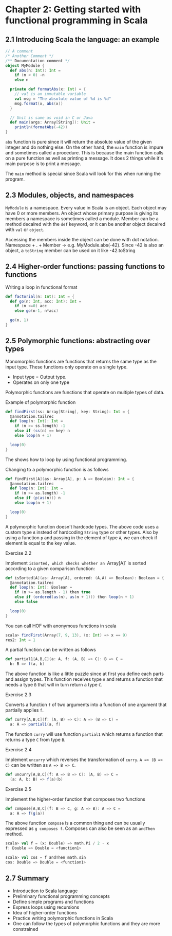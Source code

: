 # Chapter 2: Getting started with functional programming in Scala

## 2.1 Introducing Scala the language: an example

```scala
// A comment
/* Another Comment */
/** Documentation comment */
object MyModule {
  def abs(n: Int): Int =
    if (n < 0) -n
    else n

  private def formatAbs(x: Int) = {
    // val is an immutable variable
    val msg = "The absolute value of %d is %d"
    msg.format(x, abs(x))
  }

  // Unit is same as void in C or Java
  def main(args: Array[String]): Unit =
    println(formatAbs(-42))
}
```

`abs` function is pure since it will return the absolute value of the given integer and do nothing else. On the other hand, the `main` function is impure and sometimes called a procedure.
This is because the main function calls on a pure function as well as printing a message. It does 2 things while it's main purpose is to print a message.

The `main` method is special since Scala will look for this when running the program.

## 2.3 Modules, objects, and namespaces

`MyModule` is a namespace. Every value in Scala is an object. Each object may have 0 or more members. An object whose primary purpose is giving its members a namespace is sometimes called a module.
Member can be a method decalred with the `def` keyword, or it can be another object decalred with `val` or `object`.

Accessing the members inside the object can be done with dot notation. Namespace + . + Member -> e.g. MyModule.abs(-42). Since -42 is also an object, a `toString` member can be used on it like -42.toString

## 2.4 Higher-order functions: passing functions to functions

Writing a loop in functional format

```scala
def factorial(n: Int): Int = {
  def go(n: Int, acc: Int): Int = 
    if (n <=0) acc
    else go(n-1, n*acc)

  go(n, 1)
}
```

## 2.5 Polymorphic functions: abstracting over types

Monomorphic functions are functions that returns the same type as the input type. These functions only operate on a single type.
- Input type = Output type.
- Operates on only one type

Polymorphic functions are functions that operate on multiple types of data.

Example of polymorphic function

```scala
def findFirst(ss: Array[String], key: String): Int = {
  @annotation.tailrec
  def loop(n: Int): Int =
    if (n >= ss.length) -1
    else if (ss(n) == key) n
    else loop(n + 1)

  loop(0)
}
```

The shows how to loop by using functional programming.

Changing to a polymorphic function is as follows

```scala
def findFirst[A](as: Array[A], p: A => Boolean): Int = {
  @annotation.tailrec
  def loop(n: Int): Int =
    if (n >= as.length) -1
    else if (p(as(n))) n
    else loop(n + 1)

  loop(0)
}
```

A polymorphic function doesn't hardcode types. The above code uses a custom type `A` instead of hardcoding `String` type or other types.
Also by using a function `p` and passing in the element of type `A`, we can check if element is equal to the key value.

Exercise 2.2

Implement `isSorted, which checks whether an `Array[A]` is sorted according to a given comparison function:

```scala
def isSorted[A](as: Array[A], ordered: (A,A) => Boolean): Boolean = {
  @annotation.tailrec
  def loop(n: Int): Boolean =
    if (n >= as.length - 1) then true
    else if (ordered(as(n), as(n + 1))) then loop(n + 1)
    else false

  loop(0)
}
```

You can call HOF with anonymous functions in scala

```scala
scala> findFirst(Array(7, 9, 13), (x: Int) => x == 9)
res2: Int = 1
```

A partial function can be written as follows

```scala
def partial1[A,B,C](a: A, f: (A, B) => C): B => C =
  b: B => f(a, b)
```

The above function is like a little puzzle since at first you define each parts and assign types.
This function receives type `A` and returns a function that needs a type `B` that will in turn return a type `C`.

Exercise 2.3

Converts a function `f` of two arguments into a function of one argument that partially applies `f`.

```scala
def curry[A,B,C](f: (A, B) => C): A => (B => C) =
  a: A => partial1(a, f)
```

The function `curry` will use function `partial1` which returns a function that returns a type `C` from type `B`.

Exercise 2.4

Implement `uncurry` which reverses the transformation of `curry`. `A => (B => C)` can be written as `A => B => C`.

```scala
def uncurry[A,B,C](f: A => B => C): (A, B) => C =
  (a: A, b: B) => f(a)(b)
```

Exercise 2.5

Implement the higher-order function that composes two functions

```scala
def compose[A,B,C](f: B => C, g: A => B): A => C =
  a: A => f(g(a))
```

The above function `compose` is a common thing and can be usually expressed as `g composes f`. Composes can also be seen as an `andThen` method.

```scala
scala> val f = (x: Double) => math.Pi / 2 - x
f: Double => Double = <function1>

scala> val cos = f andThen math.sin
cos: Double => Double = <function1>
```

## 2.7 Summary

- Introduction to Scala language
- Preliminary functional programming concepts
- Define simple programs and functions
- Express loops using recursions
- Idea of higher-order functions
- Practice writing polymorphic functions in Scala
- One can follow the types of polymorphic functions and they are more constrained
